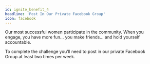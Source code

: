 ```yaml
---
id: ignite_benefit_4
headline: 'Post In Our Private Facebook Group'
icon: facebook
---
```


Our most successful women participate in the community. When you engage, you have more fun… you make friends… and hold yourself accountable.

To complete the challenge you’ll need to post in our private Facebook Group at least two times per week.
